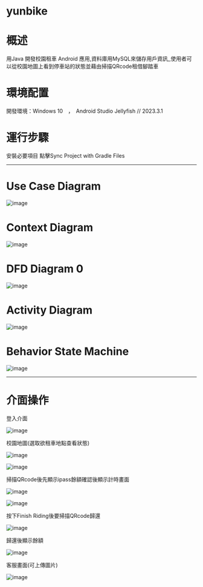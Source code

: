 # yunbike

# 概述
 用Java 開發校園租車 Android 應用,資料庫用MySQL來儲存用戶資訊,,使用者可以從校園地圖上看到停車站的狀態並藉由掃描QRcode租借腳踏車

# 環境配置

開發環境：Windows 10　，　Android Studio Jellyfish // 2023.3.1

# 運行步驟

安裝必要項目
點擊Sync Project with Gradle Files

*****

# Use Case Diagram

![image](https://github.com/user-attachments/assets/f3b9f7af-9436-4683-8719-d9653e82c1fb)

# Context Diagram 

![image](https://github.com/user-attachments/assets/5b68d47c-e4c8-4c3b-893a-7cdc532d3587)

# DFD Diagram 0 

![image](https://github.com/user-attachments/assets/77da545a-7229-4f48-969f-c755b693d5d6)

# Activity Diagram 

![image](https://github.com/user-attachments/assets/4f7fd423-b90e-4c72-9828-554e4b11dbf9)

# Behavior State Machine 

![image](https://github.com/user-attachments/assets/31d9e532-d13d-457d-a14e-1974e35f44c7)



*****

# 介面操作 

登入介面

![image](https://github.com/user-attachments/assets/17626bab-89ef-4d94-ada1-5111d633d575)


校園地圖(選取欲租車地點查看狀態)

![image](https://github.com/user-attachments/assets/724a9aa7-5cf3-49b8-9a72-2d4ecffc1cd7)


![image](https://github.com/user-attachments/assets/c5af7a53-961d-4517-bcb7-85686b3833aa)

掃描QRcode後先顯示ipass餘額確認後顯示計時畫面

![image](https://github.com/user-attachments/assets/02e6ca3a-fe53-4141-b57a-b258b40862c1)


![image](https://github.com/user-attachments/assets/7b69702a-ef23-4f44-8136-0dd76b38ecf5)

按下Finish Riding後要掃描QRcode歸還

![image](https://github.com/user-attachments/assets/08b4501e-8f90-4362-8fc1-b3f65a68a666)

歸還後顯示餘額

![image](https://github.com/user-attachments/assets/8b88a361-04ad-48d7-a8b9-831cd5a017f8)

客服畫面(可上傳圖片)

![image](https://github.com/user-attachments/assets/5cbab8eb-2e9e-4a3f-8399-97c22b85a61a)



